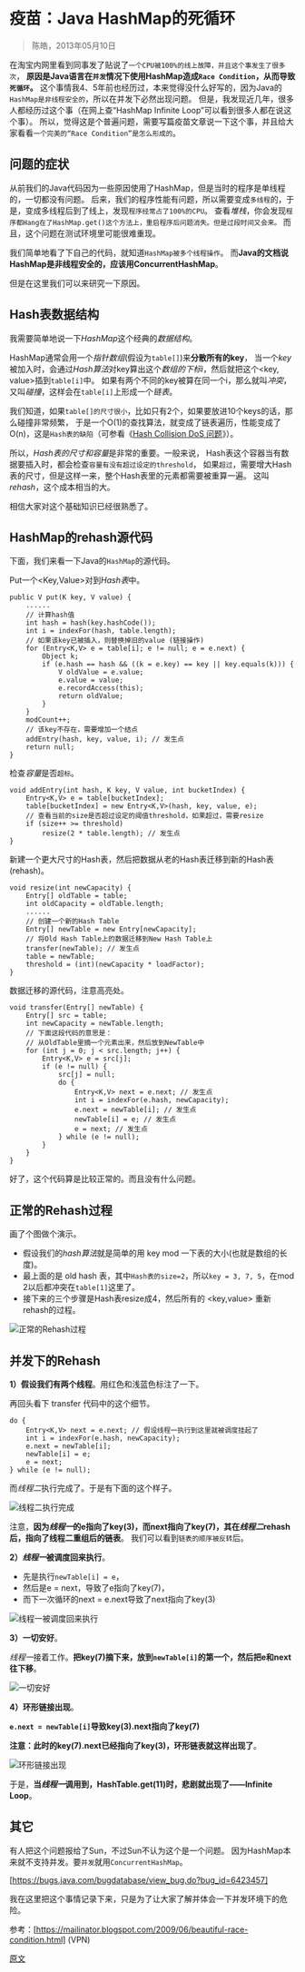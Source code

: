 

疫苗：Java **HashMap**的死循环
===========================
> 陈皓，2013年05月10日

在淘宝内网里看到同事发了贴说了`一个CPU被100%的线上故障，并且这个事发生了很多次`，
**原因是Java语言在`并发`情况下使用HashMap造成`Race Condition`，从而导致`死循环`。**
这个事情我4、5年前也经历过，本来觉得没什么好写的，因为Java的`HashMap是非线程安全的`，所以在并发下必然出现问题。
但是，我发现近几年，很多人都经历过这个事（在网上查“HashMap Infinite Loop”可以看到很多人都在说这个事）。
所以，觉得这是个普遍问题，需要写篇疫苗文章说一下这个事，并且给大家看看`一个完美的“Race Condition”是怎么形成的`。


## 问题的症状
从前我们的Java代码因为一些原因使用了HashMap，但是当时的程序是单线程的，一切都没有问题。
后来，我们的程序性能有问题，所以需要变成`多线程`的，于是，变成多线程后到了线上，发现`程序经常占了100%的CPU`。
查看*堆栈*，你会发现`程序都Hang在了HashMap.get()这个方法上，重启程序后问题消失。但是过段时间又会来。`
而且，这个问题在测试环境里可能很难重现。

我们简单地看了下自己的代码，就知道`HashMap被多个线程操作`。
而**Java的文档说HashMap是非线程安全的，应该用ConcurrentHashMap**。

但是在这里我们可以来研究一下原因。


## Hash表数据结构
我需要简单地说一下*HashMap*这个经典的*数据结构*。

HashMap通常会用一个*指针数组*(假设为`table[]`)来**分散所有的key**，
当一个*key*被加入时，会通过*Hash算法*对key算出这个*数组的下标i*，然后就把这个<key, value>插到`table[i]`中。
如果有两个不同的key被算在同一个i，那么就叫*冲突*，又叫*碰撞*，这样会在`table[i]`上形成一个*链表*。

我们知道，如果`table[]的尺寸很小`，比如只有2个，如果要放进10个keys的话，那么碰撞非常频繁，
于是一个O(1)的查找算法，就变成了链表遍历，性能变成了O(n)，这是`Hash表的缺陷`（可参看《[Hash Collision DoS 问题](https://coolshell.cn/articles/6424.html)》）。

所以，*Hash表的尺寸和容量*是非常的重要。一般来说，
Hash表这个容器当有数据要插入时，都会检查`容量有没有超过设定的threshold`，
如果`超过`，需要增大Hash表的尺寸，但是这样一来，整个Hash表里的元素都需要被重算一遍。
这叫*rehash*，这个成本相当的大。

相信大家对这个基础知识已经很熟悉了。


## HashMap的rehash源代码
下面，我们来看一下Java的`HashMap`的源代码。

Put一个<Key,Value>对到*Hash表*中。
```
public V put(K key, V value) {
    ......
    // 计算hash值
    int hash = hash(key.hashCode());
    int i = indexFor(hash, table.length);
    // 如果该key已被插入，则替换掉旧的value (链接操作)
    for (Entry<K,V> e = table[i]; e != null; e = e.next) {
        Object k;
        if (e.hash == hash && ((k = e.key) == key || key.equals(k))) {
            V oldValue = e.value;
            e.value = value;
            e.recordAccess(this);
            return oldValue;
        }
    }
    modCount++;
    // 该key不存在，需要增加一个结点
    addEntry(hash, key, value, i); // 发生点
    return null;
}
```

检查*容量*是否`超标`。
```
void addEntry(int hash, K key, V value, int bucketIndex) {
    Entry<K,V> e = table[bucketIndex];
    table[bucketIndex] = new Entry<K,V>(hash, key, value, e);
    // 查看当前的size是否超过设定的阈值threshold，如果超过，需要resize
    if (size++ >= threshold)
        resize(2 * table.length); // 发生点
}
```

新建一个更大尺寸的Hash表，然后把数据从老的Hash表迁移到新的Hash表(rehash)。
```
void resize(int newCapacity) {
    Entry[] oldTable = table;
    int oldCapacity = oldTable.length;
    ......
    // 创建一个新的Hash Table
    Entry[] newTable = new Entry[newCapacity];
    // 将Old Hash Table上的数据迁移到New Hash Table上
    transfer(newTable); // 发生点
    table = newTable;
    threshold = (int)(newCapacity * loadFactor);
}
```

数据迁移的源代码，注意高亮处。
```
void transfer(Entry[] newTable) {
    Entry[] src = table;
    int newCapacity = newTable.length;
    // 下面这段代码的意思是：
    // 从OldTable里摘一个元素出来，然后放到NewTable中
    for (int j = 0; j < src.length; j++) {
        Entry<K,V> e = src[j];
        if (e != null) {
            src[j] = null;
            do {
                Entry<K,V> next = e.next; // 发生点
                int i = indexFor(e.hash, newCapacity);
                e.next = newTable[i]; // 发生点
                newTable[i] = e; // 发生点
                e = next; // 发生点
            } while (e != null);
        }
    }
}
```
好了，这个代码算是比较正常的。而且没有什么问题。


## 正常的Rehash过程
画了个图做个演示。
* 假设我们的*hash算法*就是简单的用 key mod 一下表的大小(也就是数组的长度)。
* 最上面的是 old hash 表，其中`Hash表的size=2`，所以`key = 3, 7, 5`，在mod 2以后都冲突在`table[1]`这里了。
* 接下来的三个步骤是Hash表resize成4，然后所有的 <key,value> 重新rehash的过程。

![正常的Rehash过程](java/images/4.01.HashMap.正常的Rehash过程.jpg) 


## 并发下的Rehash
**1）假设我们有两个线程**。用红色和浅蓝色标注了一下。

再回头看下 transfer 代码中的这个细节。
```
do {
    Entry<K,V> next = e.next; // 假设线程一执行到这里就被调度挂起了
    int i = indexFor(e.hash, newCapacity);
    e.next = newTable[i];
    newTable[i] = e;
    e = next;
} while (e != null);
```
而*线程二*执行完成了。于是有下面的这个样子。

![线程二执行完成](./images/4.02.HashMap.并发下的Rehash.线程二执行完成.jpg) 

注意，**因为*线程一*的e指向了key(3)，而next指向了key(7)，其在*线程二*rehash后，指向了线程二重组后的链表**。
我们可以看到`链表的顺序被反转`后。

**2）*线程一*被调度回来执行**。

* 先是执行`newTable[i] = e`，
* 然后是e = next，导致了e指向了key(7)，
* 而下一次循环的next = e.next导致了next指向了key(3)

![线程一被调度回来执行](./images/4.03.HashMap.并发下的Rehash.线程一被调度回来执行.jpg)

**3）一切安好**。

*线程一*接着工作。**把key(7)摘下来，放到`newTable[i]`的第一个，然后把e和next往下移**。

![一切安好](./images/4.04.HashMap.并发下的Rehash.一切安好.jpg)

**4）环形链接出现**。

**`e.next = newTable[i]`导致key(3).next指向了key(7)**

**注意：此时的key(7).next已经指向了key(3)，环形链表就这样出现了**。

![环形链接出现](./images/4.05.HashMap.并发下的Rehash.环形链接出现.jpg)

于是，**当*线程一*调用到，HashTable.get(11)时，悲剧就出现了——Infinite Loop**。


## 其它
有人把这个问题报给了Sun，不过Sun不认为这个是一个问题。
因为HashMap本来就不支持并发。要`并发`就用`ConcurrentHashMap`。

[https://bugs.java.com/bugdatabase/view_bug.do?bug_id=6423457]

我在这里把这个事情记录下来，只是为了让大家了解并体会一下并发环境下的危险。

参考：[https://mailinator.blogspot.com/2009/06/beautiful-race-condition.html] (VPN)


[原文](https://coolshell.cn/articles/9606.html)

